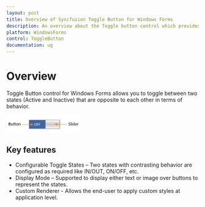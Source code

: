 ```yaml
---
layout: post
title: Overview of Syncfusion Toggle Button for Windows Forms
description: An overview about the Toggle button control which provides the ON and OFF stateses with the fully customizable UI using Custom Renderer. 
platform: WindowsForms
control: ToggleButton 
documentation: ug
---
```


# Overview

Toggle Button control for Windows Forms allows you to toggle between two states (Active and Inactive) that are opposite to each other in terms of behavior.

![](Overview_images/Overview_img1.jpeg)


## Key features

* Configurable Toggle States – Two states with contrasting behavior are configured as required like IN/OUT, ON/OFF, etc. 
* Display Mode – Supported to display either text or image over buttons to represent the states.
* Custom Renderer - Allows the end-user to apply custom styles at application level.

